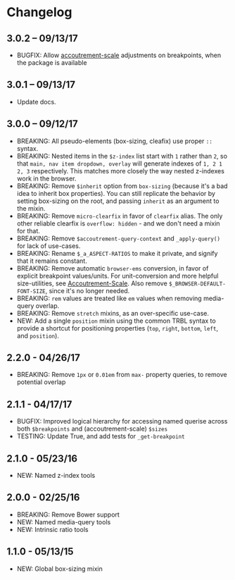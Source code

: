 Changelog
=========

3.0.2 – 09/13/17
----------------

- BUGFIX: Allow [accoutrement-scale](http://oddbird.net/accoutrement-scale/)
  adjustments on breakpoints, when the package is available


3.0.1 – 09/13/17
----------------

- Update docs.


3.0.0 – 09/12/17
----------------

- BREAKING: All pseudo-elements (box-sizing, cleafix) use proper `::` syntax.
- BREAKING: Nested items in the `$z-index` list start with `1` rather than `2`,
  so that `main, nav item dropdown, overlay`
  will generate indexes of `1, 2 1 2, 3` respectively.
  This matches more closely the way nested z-indexes work in the browser.
- BREAKING: Remove `$inherit` option from `box-sizing`
  (because it's a bad idea to inherit box properties).
  You can still replicate the behavior by setting box-sizing on the root,
  and passing `inherit` as an argument to the mixin.
- BREAKING: Remove `micro-clearfix` in favor of `clearfix` alias.
  The only other reliable clearfix is `overflow: hidden` -
  and we don't need a mixin for that.
- BREAKING: Remove `$accoutrement-query-context` and `_apply-query()`
  for lack of use-cases.
- BREAKING: Rename `$_a_ASPECT-RATIOS`
  to make it private, and signify that it remains constant.
- BREAKING: Remove automatic `browser-ems` conversion,
  in favor of explicit breakpoint values/units.
  For unit-conversion and more helpful size-utilities,
  see [Accoutrement-Scale](http://oddbird.net/accoutrement-scale/).
  Also remove `$_BROWSER-DEFAULT-FONT-SIZE`, since it's no longer needed.
- BREAKING: `rem` values are treated like `em` values
  when removing media-query overlap.
- BREAKING: Remove `stretch` mixins, as an over-specific use-case.
- NEW: Add a single `position` mixin using the common TRBL syntax
  to provide a shortcut for positioning properties
  (`top`, `right`, `bottom`, `left`, and `position`).


2.2.0 - 04/26/17
----------------

- BREAKING: Remove `1px` or `0.01em` from `max-` property queries,
  to remove potential overlap


2.1.1 - 04/17/17
-----------------

- BUGFIX: Improved logical hierarchy for accessing named querise
  across both `$breakpoints` and (accoutrement-scale) `$sizes`
- TESTING: Update True, and add tests for `_get-breakpoint`


2.1.0 - 05/23/16
-----------------

- NEW: Named z-index tools


2.0.0 - 02/25/16
-----------------

- BREAKING: Remove Bower support
- NEW: Named media-query tools
- NEW: Intrinsic ratio tools


1.1.0 - 05/13/15
-----------------

- NEW: Global box-sizing mixin
